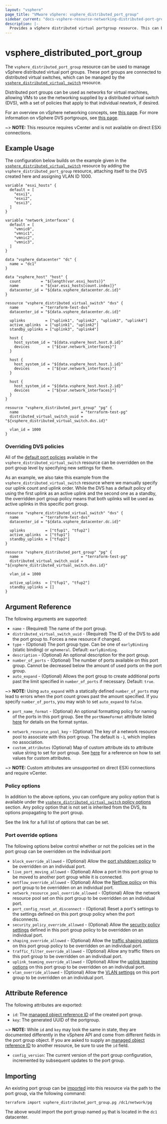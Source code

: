 ```yaml
---
layout: "vsphere"
page_title: "VMware vSphere: vsphere_distributed_port_group"
sidebar_current: "docs-vsphere-resource-networking-distributed-port-group"
description: |-
  Provides a vSphere distributed virtual portgroup resource. This can be used to create and manage portgroups on a distributed virtual switch.
---
```


# vsphere\_distributed\_port\_group

The `vsphere_distributed_port_group` resource can be used to manage vSphere
distributed virtual port groups. These port groups are connected to distributed
virtual switches, which can be managed by the
[`vsphere_distributed_virtual_switch`][distributed-virtual-switch] resource.

Distributed port groups can be used as networks for virtual machines, allowing
VMs to use the networking supplied by a distributed virtual switch (DVS), with
a set of policies that apply to that individual newtork, if desired.

For an overview on vSphere networking concepts, see [this
page][ref-vsphere-net-concepts]. For more information on vSphere DVS
portgroups, see [this page][ref-vsphere-dvportgroup].

[distributed-virtual-switch]: /docs/providers/vsphere/r/distributed_virtual_switch.html
[ref-vsphere-net-concepts]: https://docs.vmware.com/en/VMware-vSphere/6.5/com.vmware.vsphere.networking.doc/GUID-2B11DBB8-CB3C-4AFF-8885-EFEA0FC562F4.html
[ref-vsphere-dvportgroup]: https://docs.vmware.com/en/VMware-vSphere/6.5/com.vmware.vsphere.networking.doc/GUID-69933F6E-2442-46CF-AA17-1196CB9A0A09.html

~> **NOTE:** This resource requires vCenter and is not available on direct ESXi
connections.

## Example Usage

The configuration below builds on the example given in the
[`vsphere_distributed_virtual_switch`][distributed-virtual-switch] resource by
adding the `vsphere_distributed_port_group` resource, attaching itself to the
DVS created here and assigning VLAN ID 1000.

```hcl
variable "esxi_hosts" {
  default = [
    "esxi1",
    "esxi2",
    "esxi3",
  ]
}

variable "network_interfaces" {
  default = [
    "vmnic0",
    "vmnic1",
    "vmnic2",
    "vmnic3",
  ]
}

data "vsphere_datacenter" "dc" {
  name = "dc1"
}

data "vsphere_host" "host" {
  count         = "${length(var.esxi_hosts)}"
  name          = "${var.esxi_hosts[count.index]}"
  datacenter_id = "${data.vsphere_datacenter.dc.id}"
}

resource "vsphere_distributed_virtual_switch" "dvs" {
  name          = "terraform-test-dvs"
  datacenter_id = "${data.vsphere_datacenter.dc.id}"

  uplinks         = ["uplink1", "uplink2", "uplink3", "uplink4"]
  active_uplinks  = ["uplink1", "uplink2"]
  standby_uplinks = ["uplink3", "uplink4"]

  host {
    host_system_id = "${data.vsphere_host.host.0.id}"
    devices        = ["${var.network_interfaces}"]
  }

  host {
    host_system_id = "${data.vsphere_host.host.1.id}"
    devices        = ["${var.network_interfaces}"]
  }

  host {
    host_system_id = "${data.vsphere_host.host.2.id}"
    devices        = ["${var.network_interfaces}"]
  }
}

resource "vsphere_distributed_port_group" "pg" {
  name                            = "terraform-test-pg"
  distributed_virtual_switch_uuid = "${vsphere_distributed_virtual_switch.dvs.id}"

  vlan_id = 1000
}
```

### Overriding DVS policies

All of the [default port policies][dvs-default-port-policies] available in the
`vsphere_distributed_virtual_switch` resource can be overridden on the port
group level by specifying new settings for them.

[dvs-default-port-policies]: /docs/providers/vsphere/r/distributed_virtual_switch.html#default-port-group-policy-arguments

As an example, we also take this example from the
`vsphere_distributed_virtual_switch` resource where we manually specify our
uplink count and uplink order. While the DVS has a default policy of using the
first uplink as an active uplink and the second one as a standby, the
overridden port group policy means that both uplinks will be used as active
uplinks in this specific port group.

```hcl
resource "vsphere_distributed_virtual_switch" "dvs" {
  name          = "terraform-test-dvs"
  datacenter_id = "${data.vsphere_datacenter.dc.id}"

  uplinks         = ["tfup1", "tfup2"]
  active_uplinks  = ["tfup1"]
  standby_uplinks = ["tfup2"]
}

resource "vsphere_distributed_port_group" "pg" {
  name                            = "terraform-test-pg"
  distributed_virtual_switch_uuid = "${vsphere_distributed_virtual_switch.dvs.id}"

  vlan_id = 1000

  active_uplinks  = ["tfup1", "tfup2"]
  standby_uplinks = []
}
```

## Argument Reference

The following arguments are supported:

* `name` - (Required) The name of the port group.
* `distributed_virtual_switch_uuid` - (Required) The ID of the DVS to add the
  port group to. Forces a new resource if changed.
* `type` - (Optional) The port group type. Can be one of `earlyBinding` (static
  binding) or `ephemeral`. Default: `earlyBinding`.
* `description` - (Optional) An optional description for the port group.
* `number_of_ports` - (Optional) The number of ports available on this port
  group. Cannot be decreased below the amount of used ports on the port group.
* `auto_expand` - (Optional) Allows the port group to create additional ports
  past the limit specified in `number_of_ports` if necessary. Default: `true`.

~> **NOTE:** Using `auto_expand` with a statically defined `number_of_ports`
may lead to errors when the port count grows past the amount specified.  If you
specify `number_of_ports`, you may wish to set `auto_expand` to `false`.

* `port_name_format` - (Optional) An optional formatting policy for naming of
  the ports in this port group. See the `portNameFormat` attribute listed
  [here][ext-vsphere-portname-format] for details on the format syntax.

[ext-vsphere-portname-format]: https://code.vmware.com/apis/196/vsphere#/doc/vim.dvs.DistributedVirtualPortgroup.ConfigInfo.html#portNameFormat

* `network_resource_pool_key` - (Optional) The key of a network resource pool
  to associate with this port group. The default is `-1`, which implies no
  association.
* `custom_attributes` (Optional) Map of custom attribute ids to attribute
  value string to set for port group. See [here][docs-setting-custom-attributes] 
  for a reference on how to set values for custom attributes.

[docs-setting-custom-attributes]: /docs/providers/vsphere/r/custom_attribute.html#using-custom-attributes-in-a-supported-resource

~> **NOTE:** Custom attributes are unsupported on direct ESXi connections 
and require vCenter.

### Policy options

In addition to the above options, you can configure any policy option that is
available under the [`vsphere_distributed_virtual_switch` policy
options][dvs-default-port-policies] section. Any policy option that is not set
is inherited from the DVS, its options propagating to the port group.

See the link for a full list of options that can be set.

### Port override options

The following options below control whether or not the policies set in the port
group can be overridden on the individual port:

* `block_override_allowed` - (Optional) Allow the [port shutdown
  policy][port-shutdown-policy] to be overridden on an individual port.
* `live_port_moving_allowed` - (Optional) Allow a port in this port group to be
  moved to another port group while it is connected.
* `netflow_override_allowed` - (Optional) Allow the [Netflow
  policy][netflow-policy] on this port group to be overridden on an individual
  port.
* `network_resource_pool_override_allowed` - (Optional) Allow the network
  resource pool set on this port group to be overridden on an individual port.
* `port_config_reset_at_disconnect` - (Optional) Reset a port's settings to the
  settings defined on this port group policy when the port disconnects.
* `security_policy_override_allowed` - (Optional) Allow the [security policy
  settings][sec-policy-settings] defined in this port group policy to be
  overridden on an individual port.
* `shaping_override_allowed` - (Optional) Allow the [traffic shaping
  options][traffic-shaping-settings] on this port group policy to be overridden
  on an individual port.
* `traffic_filter_override_allowed` - (Optional) Allow any traffic filters on
  this port group to be overridden on an individual port.
* `uplink_teaming_override_allowed` - (Optional) Allow the [uplink teaming
  options][uplink-teaming-settings] on this port group to be overridden on an
  individual port.
* `vlan_override_allowed` - (Optional) Allow the [VLAN settings][vlan-settings]
  on this port group to be overridden on an individual port.

[port-shutdown-policy]: /docs/providers/vsphere/r/distributed_virtual_switch.html#block_all_ports
[netflow-policy]: /docs/providers/vsphere/r/distributed_virtual_switch.html#netflow_enabled
[sec-policy-settings]: /docs/providers/vsphere/r/distributed_virtual_switch.html#security-options
[traffic-shaping-settings]: /docs/providers/vsphere/r/distributed_virtual_switch.html#traffic-shaping-options
[uplink-teaming-settings]: /docs/providers/vsphere/r/distributed_virtual_switch.html#ha-policy-options
[vlan-settings]: /docs/providers/vsphere/r/distributed_virtual_switch.html#vlan-options

## Attribute Reference

The following attributes are exported:

* `id`: The [managed object reference ID][docs-about-morefs] of the created
  port group.
* `key`: The generated UUID of the portgroup.

[docs-about-morefs]: /docs/providers/vsphere/index.html#use-of-managed-object-references-by-the-vsphere-provider

~> **NOTE:** While `id` and `key` may look the same in state, they are
documented differently in the vSphere API and come from different fields in the
port group object. If you are asked to supply an [managed object reference
ID][docs-about-morefs] to another resource, be sure to use the `id` field.

* `config_version`: The current version of the port group configuration,
  incremented by subsequent updates to the port group.

## Importing

An existing port group can be [imported][docs-import] into this resource via
the path to the port group, via the following command:

[docs-import]: https://www.terraform.io/docs/import/index.html

```
terraform import vsphere_distributed_port_group.pg /dc1/network/pg
```

The above would import the port group named `pg` that is located in the `dc1`
datacenter.
